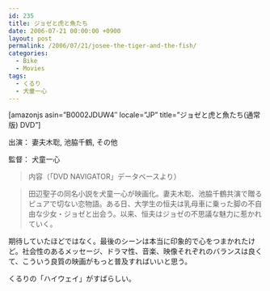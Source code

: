 ```yaml
---
id: 235
title: ジョゼと虎と魚たち
date: 2006-07-21 00:00:00 +0900
layout: post
permalink: /2006/07/21/josee-the-tiger-and-the-fish/
categories:
  - Bike
  - Movies
tags:
  - くるり
  - 犬童一心
---
```

[amazonjs asin=&#8221;B0002JDUW4&#8243; locale=&#8221;JP&#8221; title=&#8221;ジョゼと虎と魚たち(通常版) DVD&#8221;]

出演： 妻夫木聡, 池脇千鶴, その他
  
監督： 犬童一心

<!--more-->

> 内容（「DVD NAVIGATOR」データベースより）
  
> 田辺聖子の同名小説を犬童一心が映画化。妻夫木聡、池脇千鶴共演で贈るピュアで切ない恋物語。ある日、大学生の恒夫は乳母車に乗った脚の不自由な少女・ジョゼと出会う。以来、恒夫はジョゼの不思議な魅力に惹かれていく。 

期待していたほどではなく。最後のシーンは本当に印象的で心をつまかれたけど。社会性のあるメッセージ、ドラマ性、音楽、映像それぞれのバランスは良くて、こういう良質の映画がもっと普及すればいいと思う。
  
くるりの「ハイウェイ」がすばらしい。
